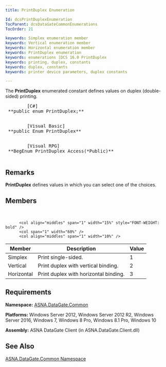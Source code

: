 ```yaml
---
title: PrintDuplex Enumeration

Id: dcsPrintDuplexEnumeration
TocParent: dcsDataGateCommonEnumerations
TocOrder: 21

keywords: Simplex enumeration member
keywords: Vertical enumeration member
keywords: Horizontal enumeration member
keywords: PrintDuplex enumeration
keywords: enumerations [DCS 16.0 PrintDuplex
keywords: printing, duplex, constants
keywords: duplex, constants
keywords: printer device parameters, duplex constants

---
```


The **PrintDuplex** enumerated constant defines values on duplex (double-sided) printing. 
<pre class="prettyprint">
        <span class="lang">[C#]</span>
 **public enum PrintDuplex;** 
      </pre>
<pre class="prettyprint">
        <span class="lang">[Visual Basic] </span>
 **public Enum PrintDuplex** 
      </pre>
<pre class="prettyprint">
        <span class="lang">[Visual RPG]</span>
 **BegEnum PrintDuplex Access(*Public)** 
      </pre>

## Remarks

**PrintDuplex** defines values in which you can select one of the choices.
## Members

<br />


          <col align="middles" span="1" width="15%" style="FONT-WEIGHT: bold" />
          <col span="1" width="60%" />
          <col align="middles" span="1" width="10%" />

| Member | Description | Value |
| ---- | ---- | ---- |
| Simplex | Print single-sided. | 1 |
| Vertical | Print duplex with vertical binding. | 2 |
| Horizontal | Print duplex with horizontal binding. | 3 |



## Requirements

**Namespace:** [ASNA.DataGate.Common](datagate-common-namespace.html) 

**Platforms:** Windows Server 2012, Windows Server 2012 R2, Windows Server 2016, Windows 7, Windows 8 Pro, Windows 8.1 Pro, Windows 10

**Assembly:** ASNA DataGate Client (in ASNA.DataGate.Client.dll)
## See Also


[ASNA.DataGate.Common Namespace](datagate-common-namespace.html)

